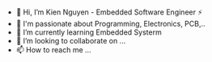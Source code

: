 - 👋 Hi, I’m Kien Nguyen - Embedded Software Engineer ⚡
- 🔭 I'm passionate about  Programming, Electronics, PCB,.. 
- 🌱 I’m currently learning Embedded Systerm 
- 💞️ I’m looking to collaborate on ...
- 📫 How to reach me ...

<!---
KienNguyen9/KienNguyen9 is a ✨ special ✨ repository because its `README.md` (this file) appears on your GitHub profile.
You can click the Preview link to take a look at your changes.
--->
